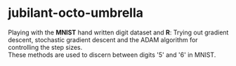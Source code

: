 # jubilant-octo-umbrella
Playing with the **MNIST** hand written digit dataset and **R**:
Trying out gradient descent, stochastic gradient descent and the ADAM algorithm for controlling the step sizes.  
These methods are used to discern between digits '5' and '6' in MNIST.
